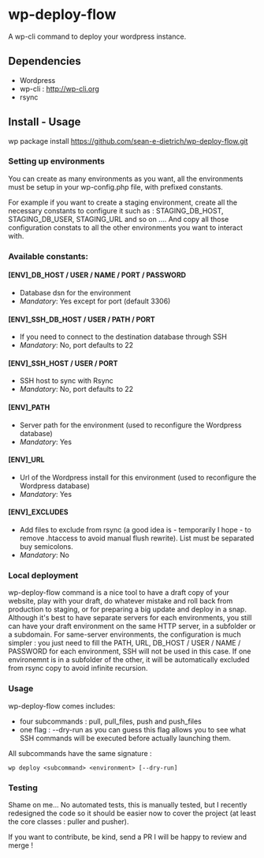 # wp-deploy-flow


A wp-cli command to deploy your wordpress instance.

## Dependencies


* Wordpress
* wp-cli : http://wp-cli.org
* rsync

##  Install - Usage

wp package install https://github.com/sean-e-dietrich/wp-deploy-flow.git

### Setting up environments

You can create as many environments as you want, all the environments must be setup in your wp-config.php file, with prefixed constants.

For example if you want to create a staging environment, create all the necessary constants to configure it such as : STAGING_DB_HOST, STAGING_DB_USER, STAGING_URL and so on .... And copy all those configuration constats to all the other environments you want to interact with.

### Available constants:


#### [ENV]_DB_HOST / USER / NAME / PORT / PASSWORD
* Database dsn for the environment
* _Mandatory_: Yes except for port (default 3306)

#### [ENV]_SSH_DB_HOST / USER / PATH / PORT
* If you need to connect to the destination database through SSH
* _Mandatory_: No, port defaults to 22

#### [ENV]_SSH_HOST / USER / PORT
* SSH host to sync with Rsync
* _Mandatory_: No, port defaults to 22

#### [ENV]_PATH
* Server path for the environment (used to reconfigure the Wordpress database)
* _Mandatory_: Yes

#### [ENV]_URL
* Url of the Wordpress install for this environment (used to reconfigure the Wordpress database)
* _Mandatory_: Yes

#### [ENV]_EXCLUDES
* Add files to exclude from rsync (a good idea is - temporarily I hope - to remove .htaccess to avoid manual flush rewrite). List must be separated buy semicolons.
* _Mandatory_: No


### Local deployment

wp-deploy-flow command is a nice tool to have a draft copy of your website, play with your draft, do whatever mistake and roll back from production to staging, or for preparing a big update and deploy in a snap.
Although it's best to have separate servers for each environments, you still can have your draft environment on the same HTTP server, in a subfolder or a subdomain.
For same-server environments, the configuration is much simpler : you just need to fill the PATH, URL, DB_HOST / USER / NAME / PASSWORD for each environment, SSH will not be used in this case.
If one environemnt is in a subfolder of the other, it will be automatically excluded from rsync copy to avoid infinite recursion.

### Usage

wp-deploy-flow comes includes:
* four subcommands : pull,  pull_files, push and push_files
* one flag : --dry-run as you can guess this flag allows you to see what SSH commands will be executed before actually launching them.

All subcommands have the same signature :

```
wp deploy <subcommand> <environment> [--dry-run]
```


### Testing


Shame on me... No automated tests, this is manually tested, but I recently redesigned the code so it should be easier now to cover the project (at least the core classes : puller and pusher).

If you want to contribute, be kind, send a PR I will be happy to review and merge !